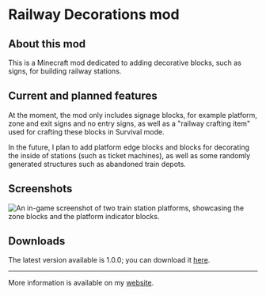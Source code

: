 # Railway Decorations mod

## About this mod
This is a Minecraft mod dedicated to adding decorative blocks, such as signs, for building railway stations.

## Current and planned features
At the moment, the mod only includes signage blocks, for example platform, zone and exit signs and no entry signs,
as well as a "railway crafting item" used for crafting these blocks in Survival mode.

In the future, I plan to add platform edge blocks and blocks for decorating the inside of stations (such as ticket machines), as well as some randomly generated structures such as abandoned train depots.

## Screenshots
![An in-game screenshot of two train station platforms, showcasing the zone blocks and the platform indicator blocks.](https://samuele963.github.io/railwaydecorationsmod/screenshots/screenshot4.png)

## Downloads
The latest version available is 1.0.0; you can download it [here](releases/railway-decorations-1.0.0.jar).

---------

More information is available on my [website](https://samuele963.github.io/railwaydecorationsmod/).
